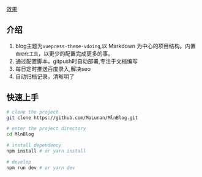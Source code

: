   [效果](https://malunan.com/) 

## 介绍
1. blog主题为`vuepress-theme-vdoing`,以 Markdown 为中心的项目结构。内置`自动化工具`，以更少的配置完成更多的事。
2. 通过配置脚本，gitpush时自动部署,专注于文档编写
3. 每日定时推送百度录入,解决seo
4. 自动归档记录，清晰明了

## 快速上手

```bash
# clone the project
git clone https://github.com/MaLunan/MlnBlog.git

# enter the project directory
cd MlnBlog

# install dependency
npm install # or yarn install

# develop
npm run dev # or yarn dev
```
